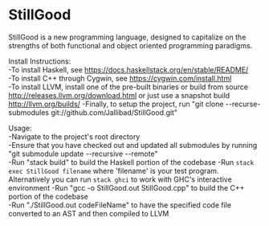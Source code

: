<!-- # StillGood

StillGood is a new programming language, designed to capitalize on the strengths of both functional and object oriented programming paradigms.

## Setup

(setup for developers, for now)

1. Install [Stack](https://docs.haskellstack.org/en/stable/README/)
2. Clone this repository.
3. In repository, run `stack build`.
4. Run `stack exec StillGood filename` where 'filename' is your test program.
5. Alternatively you can run `stack ghci` to work with GHC's interactive environment.
======= -->

# StillGood  
  
StillGood is a new programming language, designed to capitalize on the strengths of both functional and object oriented programming paradigms.

Install Instructions:  
-To install Haskell, see https://docs.haskellstack.org/en/stable/README/  
-To install C++ through Cygwin, see https://cygwin.com/install.html  
-To install LLVM, install one of the pre-built binaries or build from source http://releases.llvm.org/download.html or just use a snapshot build http://llvm.org/builds/
-Finally, to setup the project, run "git clone --recurse-submodules git://github.com/Jallibad/StillGood.git"  
  
Usage:  
-Navigate to the project's root directory  
-Ensure that you have checked out and updated all submodules by running "git submodule update --recursive --remote"  
-Run "stack build" to build the Haskell portion of the codebase
-Run `stack exec StillGood filename` where 'filename' is your test program. Alternatively you can run `stack ghci` to work with GHC's interactive environment
-Run "gcc -o StillGood.out StillGood.cpp" to build the C++ portion of the codebase  
-Run "./StillGood.out codeFileName" to have the specified code file converted to an AST and then compiled to LLVM

